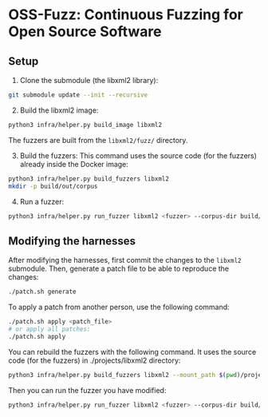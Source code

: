 # OSS-Fuzz: Continuous Fuzzing for Open Source Software

## Setup

1. Clone the submodule (the libxml2 library):
```bash
git submodule update --init --recursive
```

2. Build the libxml2 image:
```bash
python3 infra/helper.py build_image libxml2
```

The fuzzers are built from the `libxml2/fuzz/` directory.

3. Build the fuzzers:
This command uses the source code (for the fuzzers) already inside the Docker image:
```bash
python3 infra/helper.py build_fuzzers libxml2
mkdir -p build/out/corpus
```

4. Run a fuzzer:
```bash
python3 infra/helper.py run_fuzzer libxml2 <fuzzer> --corpus-dir build/out/corpus
```

## Modifying the harnesses
After modifying the harnesses, first commit the changes to the `libxml2` submodule. Then, generate a patch file to be able to reproduce the changes:
```bash
./patch.sh generate
```

To apply a patch from another person, use the following command:
```bash
./patch.sh apply <patch_file>
# or apply all patches:
./patch.sh apply
```

You can rebuild the fuzzers with the following command. It uses the source code (for the fuzzers) in ./projects/libxml2 directory:

```bash
python3 infra/helper.py build_fuzzers libxml2 --mount_path $(pwd)/projects/libxml2/libxml2
```

Then you can run the fuzzer you have modified:
```bash
python3 infra/helper.py run_fuzzer libxml2 <fuzzer> --corpus-dir build/out/corpus
```
